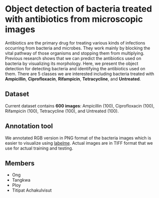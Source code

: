 # Object detection of bacteria treated with antibiotics from microscopic images

Antibiotics are the primary drug for treating various kinds of infections occurring from bacteria and microbes.
They work mainly by blocking the vital pathway of those organisms and stopping them from multiplying. Previous
research shows that we can predict the antibiotics used on bacteria by visualizing its morphology. Here,
we present the object detection for detecting bacteria and identifying the antibiotics used on them.
There are 5 classes we are interested including bacteria treated with **Ampicillin**, **Ciprofloxacin**, **Rifampicin**,
**Tetracycline**, and **Untreated**.

## Dataset

Current dataset contains **600 images**: Ampicillin (100), Ciprofloxacin (100), Rifampicin (100), Tetracycline (100),
and Untreated (100).

## Annotation tool

We annotated RGB version in PNG format of the bacteria images which is easier to visualize using [labelme](https://github.com/wkentaro/labelme).
Actual images are in TIFF format that we use for actual training and testing.

## Members

- Ong
- Tangkwa
- Ploy
- Titipat Achakulvisut
